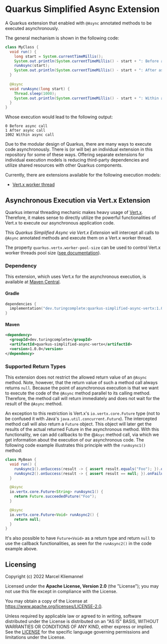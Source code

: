 # Quarkus Simplified Async Extension

A Quarkus extension that enabled with `@Async` annotated methods to be executed asynchronously.

The general mechanism is shown in the following code:

```java
class MyClass {
  void run() {
    long start = System.currentTimeMillis();
    System.out.println(System.currentTimeMillis() - start + ": Before async call");
    runAsync(start);
    System.out.println(System.currentTimeMillis() - start + ": After async call");
  }
  
  @Async
  void runAsync(long start) {
    Thread.sleep(1000);
    System.out.println(System.currentTimeMillis() - start + ": Within async call");
  }
}
```

Whose execution would lead to the following output:

```
0 Before async call
1 After async call
1002 Within async call
```

Due to the modular design of Quarkus, there are many ways to execute code asynchronously. There is (or will be) an individual extension in this repository for some of these ways. Offering separate extensions for individual execution models is reducing third-party dependencies and utilize shared resources with other Quarkus components. 

Currently, there are extensions available for the following execution models:

- [Vert.x worker thread](#asynchronous-execution-via-vertx-extension)

## Asynchronous Execution via Vert.x Extension

Quarkus internal threading mechanic makes heavy usage of [Vert.x](https://vertx.io/). Therefore, it makes sense to directly utilize the powerful functionalities of Vert.x to execute our asynchronous application code. 

This _Quarkus Simplified Async via Vert.x Extension_ will intercept all calls to `@Async` annotated methods and execute them on a Vert.x worker thread.

The property `quarkus.vertx.worker-pool-size` can be used to control Vert.x worker threads pool size ([see documentation](https://quarkus.io/guides/all-config#quarkus-vertx_quarkus.vertx.worker-pool-size)).

### Dependency

This extension, which uses Vert.x for the asynchronous execution, is available at [Maven Central](https://mvnrepository.com/artifact/dev.turingcomplete/quarkus-simplified-async-vertx).

#### Gradle

```kotlin
dependencies {
  implementation("dev.turingcomplete:quarkus-simplified-async-vertx:1.0.0")
}
```

#### Maven

```xml
<dependency>
  <groupId>dev.turingcomplete</groupId>
  <artifactId>quarkus-simplified-async-vertx</artifactId>
  <version>1.0.0</version>
</dependency>
```

### Supported Return Types

This extension does not restrict the allowed return value of an `@Async` method. Note, however, that the return value of such a method call always returns `null`. Because the point of asynchronous execution is that we want to execute the code of the `@Async` method parallel to its calling method. Therefore, the method call will return immediately and does not wait for the result of the `@Async` method.

An exception to this restriction is Vert.x's `io.vertx.core.Future` type (not to be confused it with  Java's `java.util.concurrent.Future`). The intercepted method call will also return a `Future` object. This object will later get the results of the actual returned Future in the asynchronous method. With this functionality, we can add callbacks to the @`Asyc` method call, via which we get information about the execution of our asynchronous code. The following code example illustrates this principle with the `runAsync1()` method:

```java
class MyBean {
  void run() {
    runAsync1().onSuccess(result -> { assert result.equals("Foo"); }).onFailure(error -> { /* .. */ });
    runAsync2().onSuccess(result -> { assert result == null; }).onFailure(error -> { /* .. */ });
  }

  @Async
  io.vertx.core.Future<String> runAsync1() {
    return Future.succeededFuture("Foo");
  }

  @Async
  io.vertx.core.Future<Void> runAsync2() {
    return null;
  }
}
```

It's also possible to have `Future<Void>` as a return type and return `null` to use the callback functionalities, as seen for the `runAsync2()` in the code example above.

## Licensing

Copyright (c) 2022 Marcel Kliemannel

Licensed under the **Apache License, Version 2.0** (the "License"); you may not use this file except in compliance with the License.

You may obtain a copy of the License at <https://www.apache.org/licenses/LICENSE-2.0>.

Unless required by applicable law or agreed to in writing, software distributed under the License is distributed on an "AS IS" BASIS, WITHOUT WARRANTIES OR CONDITIONS OF ANY KIND, either express or implied. See the [LICENSE](./LICENSE) for the specific language governing permissions and limitations under the License.
